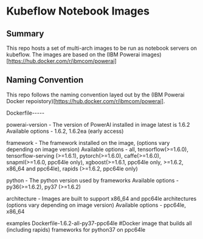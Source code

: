 # Kubeflow Notebook Images 

## Summary
This repo hosts a set of multi-arch images to be run as notebook servers on kubeflow. The images are based on the (IBM Powerai images)[https://hub.docker.com/r/ibmcom/powerai]

## Naming Convention
This repo follows the naming convention layed out by the (IBM Powerai Docker repoistory)[https://hub.docker.com/r/ibmcom/powerai]. 

Dockerfile-<powerai-version>-<framework>-<cpu>-<python>-<architecture>

powerai-version - The version of PowerAI installed in image latest is 1.6.2
Available options - 1.6.2, 1.6.2ea (early access)

framework - The framework installed on the image, (options vary depending on image version)
Available options - all, tensorflow(>=1.6.0), tensorflow-serving (>=1.6.1), pytorch(>=1.6.0), caffe(>=1.6.0), snapml(>=1.6.0, ppc64le only), xgboost(>=1.6.1, ppc64le only, >=1.6.2, x86_64 and ppc64le), rapids (>=1.6.2, ppc64le only)


python - The python version used by frameworks
Available options - py36(>=1.6.2), py37 (>=1.6.2)

architecture - Images are built to support x86_64 and ppc64le architectures (options vary depending on image version)
Available options - ppc64le, x86_64

examples
Dockerfile-1.6.2-all-py37-ppc64le #Docker image that builds all (including rapids) frameworks for python37 on ppc64le


